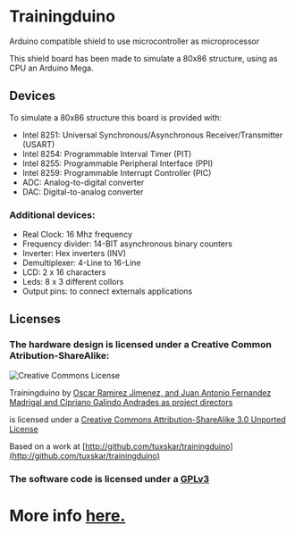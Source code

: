 # Trainingduino

Arduino compatible shield to use microcontroller as microprocessor

This shield board has been made to simulate a 80x86 structure, using as CPU an Arduino Mega.

## Devices

To simulate a 80x86 structure this board is provided with:
* Intel 8251: Universal Synchronous/Asynchronous Receiver/Transmitter (USART)
* Intel 8254: Programmable Interval Timer (PIT)
* Intel 8255: Programmable Peripheral Interface (PPI)
* Intel 8259: Programmable Interrupt Controller (PIC)
* ADC: Analog-to-digital converter
* DAC: Digital-to-analog converter

### Additional devices:

* Real Clock: 16 Mhz frequency 
* Frequency divider: 14-BIT asynchronous binary counters
* Inverter: Hex inverters (INV)
* Demultiplexer: 4-Line to 16-Line
* LCD: 2 x 16 characters
* Leds: 8 x 3 different collors
* Output pins: to connect externals applications

## Licenses

### The hardware design is licensed under a Creative Common Atribution-ShareAlike:
![Creative Commons License](http://i.creativecommons.org/l/by-sa/3.0/88x31.png)

Trainingduino by [Oscar Ramirez Jimenez, and Juan Antonio Fernandez Madrigal and Cipriano Galindo Andrades as project directors](http://github.com/tuxskar/trainingduino/wiki)

is licensed under a [Creative Commons Attribution-ShareAlike 3.0 Unported License](http://creativecommons.org/licenses/by-sa/3.0/deed.en_US)

Based on a work at [http://github.com/tuxskar/trainingduino](http://github.com/tuxskar/trainingduino)

### The software code is licensed under a  [GPLv3](http://www.gnu.org/licenses/gpl-3.0.html) 

# <div>More info <a href="http://github.com/tuxskar/trainingduino/wiki">here.</a></div>

